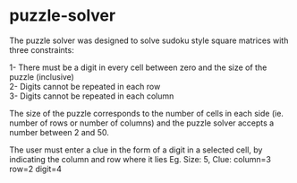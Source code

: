 # puzzle-solver

The puzzle solver was designed to solve sudoku style square matrices with three constraints:

1- There must be a digit in every cell between zero and the size of the puzzle (inclusive)<br>
2- Digits cannot be repeated in each row<br>
3- Digits cannot be repeated in each column

The size of the puzzle corresponds to the number of cells in each side (ie. number of rows or number of columns)
and the puzzle solver accepts a number between 2 and 50.

The user must enter a clue in the form of a digit in a selected cell, by indicating the column and row where it lies
Eg. Size: 5, Clue: column=3 row=2 digit=4
